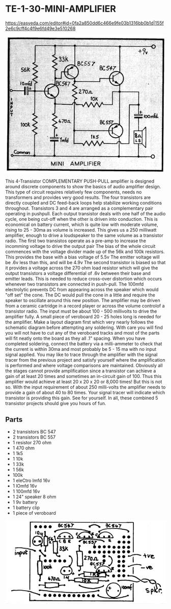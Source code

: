 # TE-1-30-MINI-AMPLIFIER

https://easyeda.com/editor#id=0fa2a850dd6c466e9fe03b1316bb0b1d|155f2e6c9cff4c4f9e6fd49e3e510268

![](https://github.com/SteveJustin1963/TE-1-30-MINI-AMPLIFIER/blob/master/mini-amp.png)

This 4-Transistor COMPLEMENTARY PUSH-PULL amplifier is designed around discrete components to show the basics of audio amplifier design. This type of circuit requires relatively few components, needs no transformers and provides very good results. The four transistors are directly coupled and DC feed-back loops help stabilize working conditions throughout. Transistors 3 and 4 are arranged as a complementary pair operating in pushpull. Each output transistor deals with one half of the audio cycle, one being cut-off when the other is driven into conduction. This is economical on battery current, which is quite low with moderate volume, rising to 25 - 30ma as volume is increased. This gives us a 250 milliwatt amplifier, enough to drive a loudspeaker to the same volume as a transistor radio. The first two transistos operate as a pre-amp to increase the incomming voltage to drive the output pair The bias of the whole circuit commences with the voltage divider made up of the 56k and 100k resistors. This provides the base with a bias voltage of 5.5v The emitter voltage will be .6v less than this, and will be 4.9v The second transistor is biased so that it provides a voltage across the 270 ohm load resistor which will give the output transistors a voltage differential of .6v between their base and emitter leads. This is needed to reduce cross-over distortion which occurs whenever two transistors are connected in push-pull. The 100mfd electrolytic prevents DC from appearing across the speaker which would "off set" the cone. The DC would pull the cone in a little and require the speaker to oscillate around this new position. The amplifier may be driven from a ceramic cartridge in a record player or across the volume controlof a transistor radio. The input must be about 100 - 500 millivolts to drive the amplifier fully. A small piece of veroboard 20 - 25 holes long is needed for the amplifier. Make a layout diagram first which very nearly follows the schematic diagram before attempting any soldering. With care you will find you will not have to cut any of the veroboard tracks and most of the parts will fit neatly onto the board as they all .1" spacing. When you have completed soldering, connect the battery via a milli-ammeter to check that the current is within 30ma and most probably be 5 - 15 ma with no input signal applied. You may like to trace through the amplifier with the signal tracer from the previous project and satisfy yourself where the amplification is performed and where voltage comparisons are maintained. Obviously all the stages cannot provide amplification since a transistor can achieve a gain of at least 20 times and sometimes an in-circuit gain of 100. Thus this amplifier would achieve at least 20 x 20 x 20 or 8,000 times! But this is not so. With the input requirement of about 250 milli-volts the amplifier needs to provide a gain of about 40 to 80 times. Your signal tracer will indicate which transistor is providing this gain. See for yourself. In all, these combined 5 transistor projects should give you hours of fun.   

## Parts
* 2 transistors BC 547
* 2 transistors BC 557
* 1 resistor 270 ohm
* 1 470 ohm
* 1 1k5
* 1 10k
* 1 33k
* 1 56k
* 100k
* 1 eleCtro lmfd 16v
* 1 lOmfd 16v
* 1 100mfd 16v
* 1 24" speaker 8 ohm
* 1 9v battery
* 1 battery clip
* 1 piece of veroboard 

![](https://github.com/SteveJustin1963/TE-1-30-MINI-AMPLIFIER/blob/master/mini-amp-layout.png)
